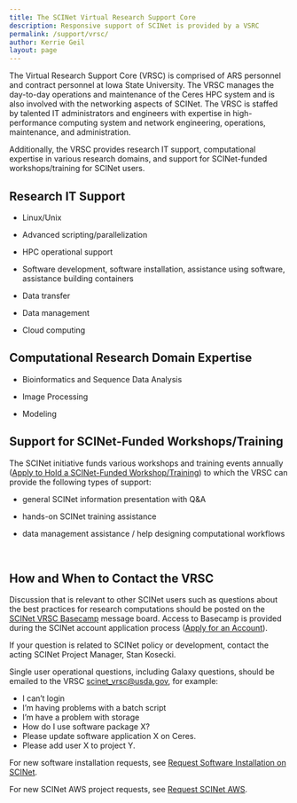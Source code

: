 ```yaml
---
title: The SCINet Virtual Research Support Core
description: Responsive support of SCINet is provided by a VSRC
permalink: /support/vrsc/
author: Kerrie Geil
layout: page
---
```


The Virtual Research Support Core (VRSC) is comprised of ARS personnel and contract personnel at Iowa State University. The VRSC manages the day-to-day operations and maintenance of the Ceres HPC system and is also involved with the networking aspects of SCINet. The VRSC is staffed by talented IT administrators and engineers with expertise in high-performance computing system and network engineering, operations, maintenance, and administration.

Additionally, the VRSC provides research IT support, computational expertise in various research domains, and support for SCINet-funded workshops/training for SCINet users. 


## Research IT Support

* Linux/Unix

* Advanced scripting/parallelization 

* HPC operational support

* Software development, software installation, assistance using software, assistance building containers 

* Data transfer

* Data management

* Cloud computing


## Computational Research Domain Expertise

* Bioinformatics and Sequence Data Analysis

* Image Processing

* Modeling


## Support for SCINet-Funded Workshops/Training
The SCINet initiative funds various workshops and training events annually ([Apply to Hold a SCINet-Funded Workshop/Training](https://usda-ars-gbru.github.io/scinet-site/opportunities/plan-workshop)) to which the VRSC can provide the following types of support:

* general SCINet information presentation with Q&A

* hands-on SCINet training assistance

* data management assistance / help designing computational workflows

<br>

## How and When to Contact the VRSC

Discussion that is relevant to other SCINet users such as questions about the best practices for research computations should be posted on the [SCINet VRSC Basecamp](https://3.basecamp.com/3625179/projects/5538276) message board. Access to Basecamp is provided during the SCINet account application process ([Apply for an Account](https://usda-ars-gbru.github.io/scinet-site/signup/)).

If your question is related to SCINet policy or development, contact the acting SCINet Project Manager, Stan Kosecki.

Single user operational questions, including Galaxy questions, should be emailed to the VRSC scinet_vrsc@usda.gov, for example:

* I can’t login
* I’m having problems with a batch script
* I’m have a problem with storage
* How do I use software package X?
* Please update software application X on Ceres.
* Please add user X to project Y.


For new software installation requests, see [Request Software Installation on SCINet](https://usda-ars-gbru.github.io/scinet-site/support/request-software).

For new SCINet AWS project requests, see [Request SCINet AWS](https://usda-ars-gbru.github.io/scinet-site/support/request-AWS).

<!--
## Page specific instructions
* The Discourse Forum
* Requesting software if needed (Jira linked forms instead of sharepoint)
-->
